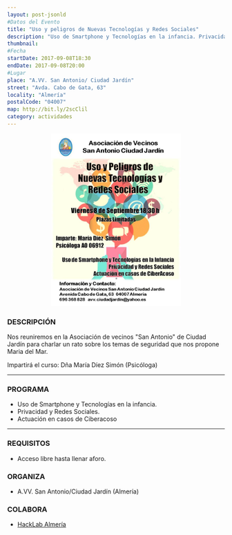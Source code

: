 ```yaml
---
layout: post-jsonld
#Datos del Evento
title: "Uso y peligros de Nuevas Tecnologías y Redes Sociales"
description: "Uso de Smartphone y Tecnologías en la infancia. Privacidad y Redes Sociales. Actuación en casos de Ciberacoso"
thumbnail:
#Fecha
startDate: 2017-09-08T18:30
endDate: 2017-09-08T20:00
#Lugar
place: "A.VV. San Antonio/ Ciudad Jardín"
street: "Avda. Cabo de Gata, 63"
locality: "Almería"
postalCode: "04007"
map: http://bit.ly/2scClil
category: actividades
---
```


<p align="center">
  <img width="300" src="/recursos/2017-09-08/AAVV/redes-logo.jpg" alt="Uso y peligros RRSS" />
</p>


### DESCRIPCIÓN

Nos reuniremos en la Asociación de vecinos "San Antonio" de Ciudad Jardín para charlar un rato sobre los temas de seguridad que nos propone Maria del Mar.

Impartirá el curso: Dña María Díez Simón (Psicóloga)

---

### PROGRAMA

* Uso de Smartphone y Tecnologías en la infancia. 
* Privacidad y Redes Sociales. 
* Actuación en casos de Ciberacoso

---

### REQUISITOS

- Acceso libre hasta llenar aforo.

### ORGANIZA

* A.VV. San Antonio/Ciudad Jardín (Almería)

### COLABORA

* [HackLab Almería](http://hacklabalmeria.net)

